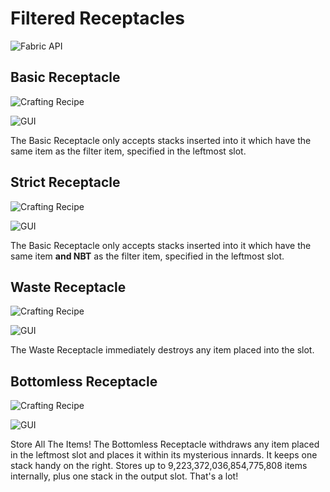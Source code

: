 # Filtered Receptacles

![Fabric API](https://i.imgur.com/MqGoT3L.png)

## Basic Receptacle

![Crafting Recipe](https://i.imgur.com/DG6SuV1.png)

![GUI](https://i.imgur.com/yjPjoGq.png)

The Basic Receptacle only accepts stacks inserted into it which have the same item as the filter item, specified in the leftmost slot.

## Strict Receptacle

![Crafting Recipe](https://i.imgur.com/5sa0vor.png)

![GUI](https://i.imgur.com/rB5NoFh.png)

The Basic Receptacle only accepts stacks inserted into it which have the same item **and NBT** as the filter item, specified in the leftmost slot.

## Waste Receptacle

![Crafting Recipe](https://i.imgur.com/xP4KnSg.png)

![GUI](https://i.imgur.com/9jJExbs.png)

The Waste Receptacle immediately destroys any item placed into the slot.

## Bottomless Receptacle

![Crafting Recipe](https://i.imgur.com/WDeDIqr.png)

![GUI](https://i.imgur.com/bNl4Scz.png)

Store All The Items! The Bottomless Receptacle withdraws any item placed in the leftmost slot and places it within its mysterious innards. It keeps one stack handy on the right. Stores up to 9,223,372,036,854,775,808 items internally, plus one stack in the output slot. That's a lot!
